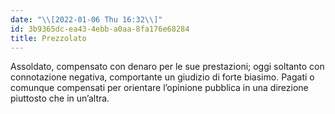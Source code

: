 ```yaml
---
date: "\\[2022-01-06 Thu 16:32\\]"
id: 3b9365dc-ea43-4ebb-a0aa-8fa176e68284
title: Prezzolato
---
```


Assoldato, compensato con denaro per le sue prestazioni; oggi soltanto con connotazione negativa, comportante un giudizio di forte biasimo. Pagati o comunque compensati per orientare l’opinione pubblica in una direzione piuttosto che in un’altra.
